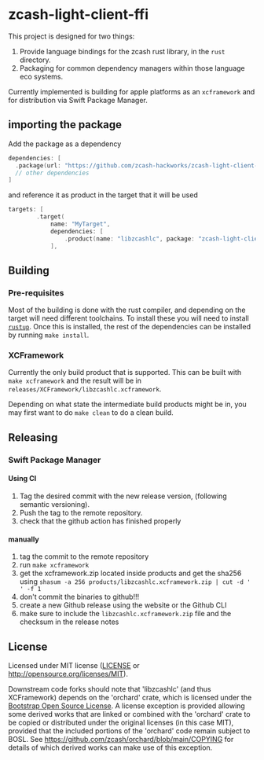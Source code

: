 # zcash-light-client-ffi

This project is designed for two things:

1. Provide language bindings for the zcash rust library, in the `rust` directory.  
2. Packaging for common dependency managers within those language eco systems.

Currently implemented is building for apple platforms as an `xcframework` and for distribution via Swift Package Manager.


## importing the package
Add the package as a dependency
````Swift
dependencies: [
  .package(url: "https://github.com/zcash-hackworks/zcash-light-client-ffi", from: "0.1.2")
  // other dependencies
]
````

and reference it as product in the target that it will be used

````Swift
targets: [
        .target(
            name: "MyTarget",
            dependencies: [
                .product(name: "libzcashlc", package: "zcash-light-client-ffi")
            ],
````

## Building

### Pre-requisites

Most of the building is done with the rust compiler, and depending on the target will need different toolchains. To install these you will need to install [`rustup`](https://rustup.rs). Once this is installed, the rest of the dependencies can be installed by running `make install`.

### XCFramework

Currently the only build product that is supported. This can be built with `make xcframework` and the result will be in `releases/XCFramework/libzcashlc.xcframework`.

Depending on what state the intermediate build products might be in, you may first want to do `make clean` to do a clean build.


## Releasing

### Swift Package Manager

#### Using CI

1. Tag the desired commit with the new release version, (following semantic versioning).
2. Push the tag to the remote repository.
3. check that the github action has finished properly

#### manually
1. tag the commit to the remote repository
2. run `make xcframework`
3. get the xcframework.zip located inside products and get the sha256 using `shasum -a 256 products/libzcashlc.xcframework.zip | cut -d ' ' -f 1`
4. don't commit the binaries to github!!!
5. create a new Github release using the website or the Github CLI
6. make sure to include the `libzcashlc.xcframework.zip` file and the checksum in the release notes

## License

Licensed under MIT license ([LICENSE](LICENSE) or http://opensource.org/licenses/MIT).

Downstream code forks should note that 'libzcashlc' (and thus XCFramework)
depends on the 'orchard' crate, which is licensed under the [Bootstrap Open
Source License](https://github.com/zcash/orchard/blob/main/LICENSE-BOSL).  A
license exception is provided allowing some derived works that are linked or
combined with the 'orchard' crate to be copied or distributed under the original
licenses (in this case MIT), provided that the included portions of the
'orchard' code remain subject to BOSL.  See
https://github.com/zcash/orchard/blob/main/COPYING for details of which derived
works can make use of this exception.
